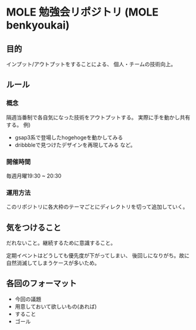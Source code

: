 # MOLE 勉強会リポジトリ (MOLE benkyoukai)

## 目的
インプット/アウトプットをすることによる、
個人・チームの技術向上。

## ルール

### 概念
隔週当番制で各自気になった技術をアウトプットする。
実際に手を動かし共有する。
例)
- gsap3系で登場したhogehogeを動かしてみる
- dribbbleで見つけたデザインを再現してみる
など。

### 開催時間
毎週月曜19:30 ~ 20:30

### 運用方法
このリポジトリに各大枠のテーマごとにディレクトリを切って追加していく。

## 気をつけること
だれないこと。継続するために意識すること。

定期イベントはどうしても優先度が下がってしまい、
後回しになりがち。故に自然消滅してしまうケースが多いため。

## 各回のフォーマット
- 今回の議題
- 用意しておいて欲しいもの(あれば)
- すること
- ゴール

